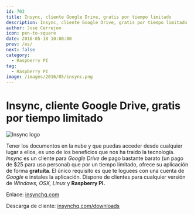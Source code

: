 ```yaml
---
id: 703
title: Insync, cliente Google Drive, gratis por tiempo limitado
description: Insync, cliente Google Drive, gratis por tiempo limitado
author: Jose Cerrejon
icon: pen-to-square
date: 2016-05-18 10:00:00
prev: /es/
next: false
category:
  - Raspberry PI
tag:
  - Raspberry PI
image: /images/2016/05/insync.png
---
```


# Insync, cliente Google Drive, gratis por tiempo limitado

![Insync logo](/images/2016/05/insync.png)

Tener los documentos en la nube y que puedas acceder desde cualquier lugar a ellos, es uno de los beneficios que nos ha traido la tecnología. *Insync* es un cliente para *Google Drive* de pago bastante barato (un pago de $25 para uso personal) que por un tiempo limitado, ofrece su aplicación de forma **gratuíta**. El único requisito es que te loguees con una cuenta de *Google* e instales la aplicación. Dispone de clientes para cualquier versión de *Windows, OSX, Linux* y **Raspberry PI.**

Enlace: [insynchq.com](https://www.insynchq.com/free)

Descarga de cliente: [insynchq.com/downloads](https://www.insynchq.com/downloads)